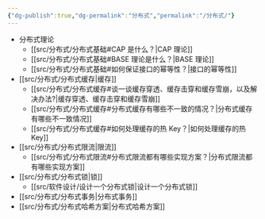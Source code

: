 ```yaml
---
{"dg-publish":true,"dg-permalink":"分布式","permalink":"/分布式/"}
---
```



- 分布式理论
	- [[src/分布式/分布式基础#CAP 是什么？\|CAP 理论]]
	- [[src/分布式/分布式基础#BASE 理论是什么？\|BASE 理论]]
	- [[src/分布式/分布式基础#如何保证接口的幂等性？\|接口的幂等性]]
- [[src/分布式/分布式缓存\|缓存]]
	- [[src/分布式/分布式缓存#谈一谈缓存穿透、缓存击穿和缓存雪崩，以及解决办法?\|缓存穿透、缓存击穿和缓存雪崩]]
	- [[src/分布式/分布式缓存#分布式缓存有哪些不一致的情况？\|分布式缓存有哪些不一致情况]]
	- [[src/分布式/分布式缓存#如何处理缓存的热 Key？\|如何处理缓存的热 Key]]
- [[src/分布式/分布式限流\|限流]]
	- [[src/分布式/分布式限流#分布式限流都有哪些实现方案？\|分布式限流都有哪些实现方案]]
- [[src/分布式/分布式锁\|锁]]
	- [[src/软件设计/设计一个分布式锁\|设计一个分布式锁]]
- [[src/分布式/分布式事务\|分布式事务]]
- [[src/分布式/分布式哈希方案\|分布式哈希方案]]